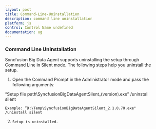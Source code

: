 ```yaml
---
layout: post
title: Command-Line-Uninstallation
description: command line uninstallation
platform: js
control: Control Name undefined
documentation: ug
---
```


### Command Line Uninstallation

Syncfusion Big Data Agent supports uninstalling the setup through Command Line in Silent mode. The following steps help you uninstall the setup. 

1.    Open the Command Prompt in the Administrator mode and pass the following arguments: 

   “Setup file path\SyncfusionBigDataAgentSilent_(version).exe” /uninstall silent

    Example: “D:\Temp\SyncfusionBigDataAgentSilent_2.1.0.70.exe" /uninstall silent

2.     Setup is uninstalled.




